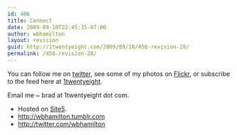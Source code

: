 ```yaml
---
id: 486
title: Connect
date: 2009-09-10T22:45:15-07:00
author: wbhamilton
layout: revision
guid: http://1twentyeight.com/2009/09/10/458-revision-28/
permalink: /458-revision-28/
---
```

You can follow me on [twitter](http://twitter.com/wbhamilton), see some of my photos on [Flickr](http://www.flickr.com/photos/thehuddle/), or subscribe to the feed here at [1twentyeight](http://feeds2.feedburner.com/1twentyeight).

Email me ~ brad <span class="low">at</span> 1twentyeight <span class="low">dot</span> com.

<ul class="connect">
  <li>
    Hosted <span class="low">on</span> <a title="Great Hosting" href="http://www.site5.com/in.php?id=17679">Site5</a>.
  </li>
  <li class="tumblr32">
    <a href="http://wbhamilton.tumblr.com">http://wbhamilton.tumblr.com</a>
  </li>
  <li class="twitter32">
    <a href="http://twitter.com/wbhamilton">http://twitter.com/wbhamilton</a>
  </li>
</ul>